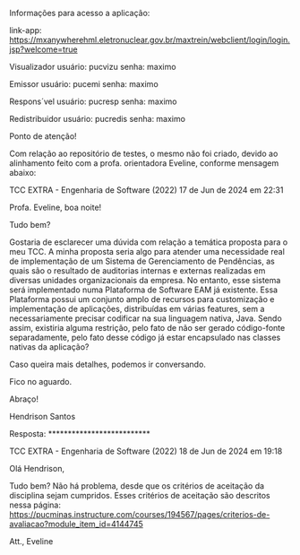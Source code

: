 Informações para acesso a aplicação:

link-app:
https://mxanywherehml.eletronuclear.gov.br/maxtrein/webclient/login/login.jsp?welcome=true

Visualizador
usuário: pucvizu
senha: maximo

Emissor
usuário: pucemi
senha: maximo

Respons´vel
usuário: pucresp
senha: maximo

Redistribuidor
usuário: pucredis
senha: maximo



Ponto de atenção!

Com relação ao repositório de testes, o mesmo não foi criado, devido ao alinhamento feito com a profa. orientadora Eveline, conforme mensagem abaixo:

TCC EXTRA - Engenharia de Software (2022)
17 de Jun de 2024 em 22:31


Profa. Eveline, boa noite!

Tudo bem?

Gostaria de esclarecer uma dúvida com relação a temática proposta para o meu TCC. A minha proposta seria algo para atender uma necessidade real de implementação de um Sistema de Gerenciamento de Pendências, as quais são o resultado de auditorias internas e externas realizadas em diversas unidades organizacionais da empresa. No entanto, esse sistema será implementado numa Plataforma de Software EAM já existente. Essa Plataforma possui um conjunto amplo de recursos para customização e implementação de aplicações, distribuídas em várias features, sem a necessariamente precisar codificar na sua linguagem nativa, Java. Sendo assim, existiria alguma restrição, pelo fato de não ser gerado código-fonte separadamente, pelo fato desse código já estar encapsulado nas classes nativas da aplicação?

Caso queira mais detalhes, podemos ir conversando.

Fico no aguardo.

Abraço!

Hendrison Santos


Resposta: **************************

TCC EXTRA - Engenharia de Software (2022)
18 de Jun de 2024 em 19:18


Olá Hendrison,

Tudo bem?
Não há problema, desde que os critérios de aceitação da disciplina sejam cumpridos. Esses critérios de aceitação são descritos nessa página: https://pucminas.instructure.com/courses/194567/pages/criterios-de-avaliacao?module_item_id=4144745

Att.,
Eveline

